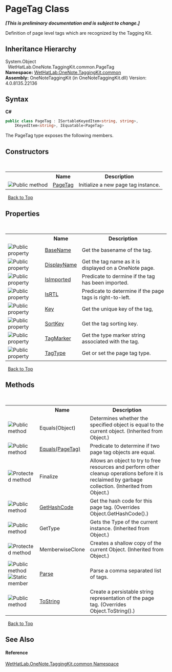 # PageTag Class
 _**\[This is preliminary documentation and is subject to change.\]**_

Definition of page level tags which are recognized by the Tagging Kit.


## Inheritance Hierarchy
System.Object<br />&nbsp;&nbsp;WetHatLab.OneNote.TaggingKit.common.PageTag<br />
**Namespace:**&nbsp;<a href="bcdbab9c-63d1-48a4-6937-af53fb8d9a55.md">WetHatLab.OneNote.TaggingKit.common</a><br />**Assembly:**&nbsp;OneNoteTaggingKit (in OneNoteTaggingKit.dll) Version: 4.0.8135.22136

## Syntax

**C#**<br />
``` C#
public class PageTag : ISortableKeyedItem<string, string>, 
	IKeyedItem<string>, IEquatable<PageTag>
```

The PageTag type exposes the following members.


## Constructors
&nbsp;<table><tr><th></th><th>Name</th><th>Description</th></tr><tr><td>![Public method](media/pubmethod.gif "Public method")</td><td><a href="00fc6008-e220-ca8e-6e58-6d106993da5c.md">PageTag</a></td><td>
Initialize a new page tag instance.</td></tr></table>&nbsp;
<a href="#pagetag-class">Back to Top</a>

## Properties
&nbsp;<table><tr><th></th><th>Name</th><th>Description</th></tr><tr><td>![Public property](media/pubproperty.gif "Public property")</td><td><a href="8379664c-3ebb-1656-e5b6-112e97e3882c.md">BaseName</a></td><td>
Get the basename of the tag.</td></tr><tr><td>![Public property](media/pubproperty.gif "Public property")</td><td><a href="518ed921-93dd-5785-3e91-fb5d107726e4.md">DisplayName</a></td><td>
Get the tag name as it is displayed on a OneNote page.</td></tr><tr><td>![Public property](media/pubproperty.gif "Public property")</td><td><a href="96d33b36-6922-f033-2ccc-3efedb2b8811.md">IsImported</a></td><td>
Predicate to dermine if the tag has been imported.</td></tr><tr><td>![Public property](media/pubproperty.gif "Public property")</td><td><a href="a7f7e0f0-cd09-fc72-76bd-bec6cf7ecbf7.md">IsRTL</a></td><td>
Predicate to determine if the page tags is right-to-left.</td></tr><tr><td>![Public property](media/pubproperty.gif "Public property")</td><td><a href="1b2a32cd-ac09-2372-bfa6-bd99f3797f0b.md">Key</a></td><td>
Get the unique key of the tag,</td></tr><tr><td>![Public property](media/pubproperty.gif "Public property")</td><td><a href="f1cb2fc9-c86b-c0a3-a23d-73dc9cdd3abd.md">SortKey</a></td><td>
Get the tag sorting key.</td></tr><tr><td>![Public property](media/pubproperty.gif "Public property")</td><td><a href="7be5f8e9-3a3a-155e-6399-5d2339a58913.md">TagMarker</a></td><td>
Get the type marker string associated with the tag.</td></tr><tr><td>![Public property](media/pubproperty.gif "Public property")</td><td><a href="a2eb9c8f-4c7c-ef57-c360-c43b4c27c5b6.md">TagType</a></td><td>
Get or set the page tag type.</td></tr></table>&nbsp;
<a href="#pagetag-class">Back to Top</a>

## Methods
&nbsp;<table><tr><th></th><th>Name</th><th>Description</th></tr><tr><td>![Public method](media/pubmethod.gif "Public method")</td><td>Equals(Object)</td><td>
Determines whether the specified object is equal to the current object.
 (Inherited from Object.)</td></tr><tr><td>![Public method](media/pubmethod.gif "Public method")</td><td><a href="715d944f-257f-1ede-9ee7-4bd6073e23df.md">Equals(PageTag)</a></td><td>
Predicate to determine if two page tag objects are equal.</td></tr><tr><td>![Protected method](media/protmethod.gif "Protected method")</td><td>Finalize</td><td>
Allows an object to try to free resources and perform other cleanup operations before it is reclaimed by garbage collection.
 (Inherited from Object.)</td></tr><tr><td>![Public method](media/pubmethod.gif "Public method")</td><td><a href="24eb1bf6-2f60-2318-a3ed-3cd971ae7c49.md">GetHashCode</a></td><td>
Get the hash code for this page tag.
 (Overrides Object.GetHashCode().)</td></tr><tr><td>![Public method](media/pubmethod.gif "Public method")</td><td>GetType</td><td>
Gets the Type of the current instance.
 (Inherited from Object.)</td></tr><tr><td>![Protected method](media/protmethod.gif "Protected method")</td><td>MemberwiseClone</td><td>
Creates a shallow copy of the current Object.
 (Inherited from Object.)</td></tr><tr><td>![Public method](media/pubmethod.gif "Public method")![Static member](media/static.gif "Static member")</td><td><a href="01778924-f109-0b3b-5918-17c56f5deff6.md">Parse</a></td><td>
Parse a comma separated list of tags.</td></tr><tr><td>![Public method](media/pubmethod.gif "Public method")</td><td><a href="0f5cd563-a8f3-7790-a28b-c1b4683e0fe9.md">ToString</a></td><td>
Create a persistable string representation of the page tag.
 (Overrides Object.ToString().)</td></tr></table>&nbsp;
<a href="#pagetag-class">Back to Top</a>

## See Also


#### Reference
<a href="bcdbab9c-63d1-48a4-6937-af53fb8d9a55.md">WetHatLab.OneNote.TaggingKit.common Namespace</a><br />